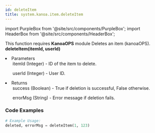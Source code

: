 ```yaml
---
id: deleteItem
title: system.kanoa.item.deleteItem
---
```


import PurpleBox from '@site/src/components/PurpleBox';
import HeaderBox from '@site/src/components/HeaderBox';

<PurpleBox>This function requires <b>KanoaOPS</b> module</PurpleBox>
<HeaderBox header="Description">Deletes an item (kanoaOPS).</HeaderBox>
<HeaderBox header="Syntax">
    <b>deleteItem(itemId, userId)</b>
    <li>Parameters <br />
        <ul>itemId (Integer) - ID of the item to delete.</ul>
        <ul>userId (Integer) - User ID.</ul>
    </li>
    <li>Returns <br />
        <ul>success (Boolean) - True if deletion is successful, False otherwise.</ul>
        <ul>errorMsg (String) - Error message if deletion fails.</ul>
    </li>
</HeaderBox>

### Code Examples

```python
# Example Usage:
deleted, errorMsg = deleteItem(1, 123)
